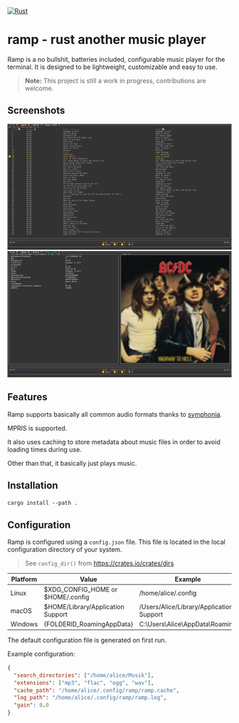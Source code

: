 [![Rust](https://github.com/Fabus1184/ramp/actions/workflows/rust.yml/badge.svg)](https://github.com/Fabus1184/ramp/actions/workflows/rust.yml)

# ramp - rust another music player

Ramp is a no bullshit, batteries included, configurable music player for the terminal. It is designed to be lightweight, customizable and easy to use.

> **Note:** This project is still a work in progress, contributions are welcome.

## Screenshots

![Screenshot](img/files.png)
![Screenshot](img/fancy.png)


## Features

Ramp supports basically all common audio formats thanks to [symphonia](https://crates.io/crates/symphonia).

MPRIS is supported.

It also uses caching to store metadata about music files in order to avoid loading times during use.

Other than that, it basically just plays music.

## Installation

`cargo install --path .`

## Configuration

Ramp is configured using a `config.json` file. This file is located in the local configuration directory of your system.


> See `config_dir()` from https://crates.io/crates/dirs

| Platform | Value                             | Example                                  |
| -------- | --------------------------------- | ---------------------------------------- |
| Linux    | $XDG_CONFIG_HOME or $HOME/.config | /home/alice/.config                      |
| macOS    | $HOME/Library/Application Support | /Users/Alice/Library/Application Support |
| Windows  | {FOLDERID_RoamingAppData}         | C:\Users\Alice\AppData\Roaming           |

The default configuration file is generated on first run.

Example configuration:
```json
{
  "search_directories": ["/home/alice/Musik"],
  "extensions": ["mp3", "flac", "ogg", "wav"],
  "cache_path": "/home/alice/.config/ramp/ramp.cache",
  "log_path": "/home/alice/.config/ramp/ramp.log",
  "gain": 0.0
}
```
